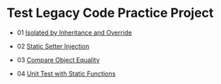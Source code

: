# Test Legacy Code Practice Project

- 01 [Isolated by Inheritance and Override](http://www.codedata.com.tw/social-coding/csharp-legacy-code-test-1-isolated-by-inheritance-override)

- 02 [Static Setter Injection](http://www.codedata.com.tw/social-coding/csharp-test-legacy-code-2-static-setter-injection)

- 03 [Compare Object Equality](http://www.codedata.com.tw/social-coding/csharp-test-legacy-code-3-compare-object-equality)

- 04 [Unit Test with Static Functions](http://www.codedata.com.tw/social-coding/c-test-legacy-code-4-static-functions)
